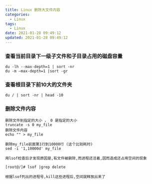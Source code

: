```yaml
---
title: Linux 删除大文件内容
categories:
  - Linux
tags:
  - Linux
date: 2021-01-28 09:49:12
updated: 2021-01-28 09:49:12
---
```

### 查看当前目录下一级子文件和子目录占用的磁盘容量
```shell
du -lh --max-depth=1 | sort -nr
du -m –max-depth=1 |sort -gr
```

### 查看根目录下前10大的文件夹
```shell
du / | sort -nr | head -10
```
### 删除文件内容
```shell
删除文件到指定的大小 ， 0 是指定的大小
truncate -s 0 my_file
删除文件内容
echo "" > my_file

删除my_file前面第1行到10000行 (这个比较耗时)
sed -i '1,10000d' my_file

用lsof检查后才发现原因是,有文件被删除,而进程还活着,因而造成还占用空间的现象

[root@/]# lsof |grep delete

根据lsof列出的进程号,kill这些进程后,空间就释放出来了
```